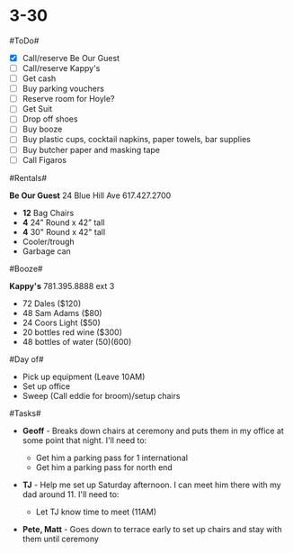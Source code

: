 3-30
====

#ToDo#

- [X] Call/reserve Be Our Guest
- [ ] Call/reserve Kappy's
- [ ] Get cash
- [ ] Buy parking vouchers
- [ ] Reserve room for Hoyle?
- [ ] Get Suit
- [ ] Drop off shoes
- [ ] Buy booze
- [ ] Buy plastic cups, cocktail napkins, paper towels, bar supplies
- [ ] Buy butcher paper and masking tape
- [ ] Call Figaros

#Rentals#

**Be Our Guest**
24 Blue Hill Ave
617.427.2700

* **12** Bag Chairs
* **4** 24” Round x 42” tall
* **4** 30" Round x 42" tall
* Cooler/trough
* Garbage can

#Booze#

**Kappy's**
781.395.8888 ext 3

* 72 Dales ($120)
* 48 Sam Adams ($80)
* 24 Coors Light ($50)
* 20 bottles red wine ($300)
* 48 bottles of water ($50)  
($600)

#Day of#

* Pick up equipment (Leave 10AM)
* Set up office
* Sweep (Call eddie for broom)/setup chairs

#Tasks#

* **Geoff** - Breaks down chairs at ceremony and puts them in my office at some point that night. I'll need to:   
    * Get him a parking pass for 1 international
    * Get him a parking pass for north end


* **TJ** - Help me set up Saturday afternoon. I can meet him there with my dad around 11. I'll need to:
    * Let TJ know time to meet (11AM)


* **Pete, Matt** - Goes down to terrace early to set up chairs and stay with them until ceremony
